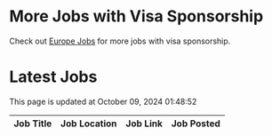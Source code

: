 # More Jobs with Visa Sponsorship

Check out [Europe Jobs](https://github.com/sureshparimi/europejobs#latest-jobs) for more jobs with visa sponsorship.

# Latest Jobs

This page is updated at October 09, 2024 01:48:52

| Job Title | Job Location | Job Link | Job Posted |
| --- | --- | --- | --- |
